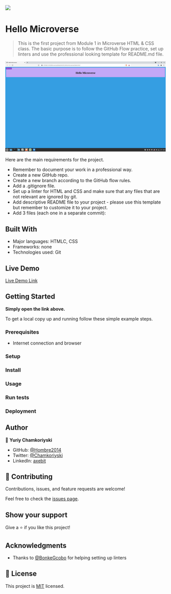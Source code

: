![](https://img.shields.io/badge/Microverse-blueviolet)

# Hello Microverse

> This is the first project from Module 1 in Microverse HTML & CSS class. The basic purpose is to follow the GitHub Flow practice, set up linters and use the professional looking template for README.md file.

![screenshot](./app_screenshot.JPG)

Here are the main requirements for the project.

- Remember to document your work in a professional way.
- Create a new GitHub repo.
- Create a new branch according to the GitHub flow rules.
- Add a .gitignore file.
- Set up a linter for HTML and CSS and make sure that any files that are not relevant are ignored by git.
- Add descriptive README file to your project - please use this template but remember to customize it to your project.
- Add 3 files (each one in a separate commit):

## Built With

- Major languages: HTMLC, CSS
- Frameworks: none 
- Technologies used: Git

## Live Demo

[Live Demo Link](https://hombre2014.github.io/Hello-Microverse/)


## Getting Started

**Simply open the link above.**


To get a local copy up and running follow these simple example steps.

### Prerequisites

- Internet connection and browser

### Setup

### Install

### Usage

### Run tests

### Deployment



## Author

👤 **Yuriy Chamkoriyski**

- GitHub: [@Hombre2014](https://github.com/Hombre2014)
- Twitter: [@Chamkoriyski](https://twitter.com/Chamkoriyski)
- LinkedIn: [axebit](https://linkedin.com/in/axebit)

## 🤝 Contributing

Contributions, issues, and feature requests are welcome!

Feel free to check the [issues page](https://github.com/Hombre2014/Hello-Microverse/issues).

## Show your support

Give a ⭐️ if you like this project!

## Acknowledgments

- Thanks to [@BonkeGcobo](https://github.com/BonkeGcobo) for helping setting up linters

## 📝 License

This project is [MIT](./MIT.md) licensed.
